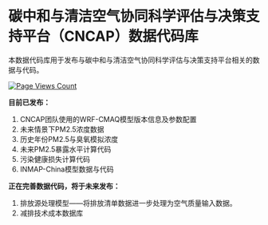 # 碳中和与清洁空气协同科学评估与决策支持平台（CNCAP）数据代码库
本数据代码库用于发布与碳中和与清洁空气协同科学评估与决策支持平台相关的数据与代码。

[![Page Views Count](https://badges.toozhao.com/badges/01HQS7C7MK4H4A4E86QXSV2NA3/green.svg)](https://badges.toozhao.com/stats/01HQS7C7MK4H4A4E86QXSV2NA3 "Get your own page views count badge on badges.toozhao.com")

**目前已发布：**
1. CNCAP团队使用的WRF-CMAQ模型版本信息及参数配置
2. 未来情景下PM2.5浓度数据
3. 历史年份PM2.5与臭氧模拟浓度
4. 未来PM2.5暴露水平计算代码
5. 污染健康损失计算代码
6. INMAP-China模型数据与代码



**正在完善数据代码，将于未来发布：**
1. 排放源处理模型——将排放清单数据进一步处理为空气质量输入数据。
2. 减排技术成本数据库
